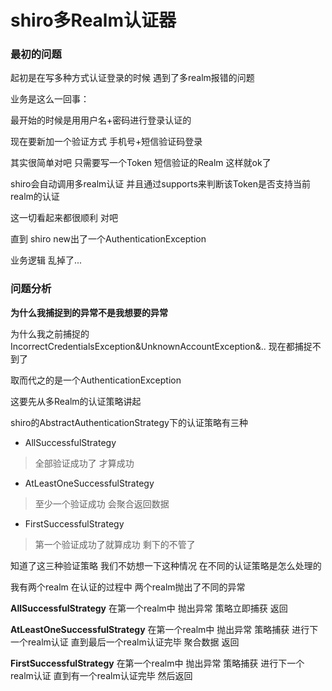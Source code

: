 # shiro多Realm认证器

### 最初的问题
起初是在写多种方式认证登录的时候 遇到了多realm报错的问题

业务是这么一回事：

最开始的时候是用用户名+密码进行登录认证的

现在要新加一个验证方式 手机号+短信验证码登录

其实很简单对吧 只需要写一个Token 短信验证的Realm 这样就ok了

shiro会自动调用多realm认证 并且通过supports来判断该Token是否支持当前realm的认证

这一切看起来都很顺利 对吧

直到 shiro new出了一个AuthenticationException

业务逻辑 乱掉了...

### 问题分析

**为什么我捕捉到的异常不是我想要的异常**

为什么我之前捕捉的IncorrectCredentialsException&UnknownAccountException&.. 现在都捕捉不到了

取而代之的是一个AuthenticationException

这要先从多Realm的认证策略讲起

shiro的AbstractAuthenticationStrategy下的认证策略有三种

 - AllSuccessfulStrategy
 > 全部验证成功了 才算成功
 
 - AtLeastOneSuccessfulStrategy
 > 至少一个验证成功 会聚合返回数据
 
 - FirstSuccessfulStrategy
 > 第一个验证成功了就算成功 剩下的不管了
 
知道了这三种验证策略 我们不妨想一下这种情况 在不同的认证策略是怎么处理的

我有两个realm 在认证的过程中 两个realm抛出了不同的异常

**AllSuccessfulStrategy**
在第一个realm中 抛出异常 策略立即捕获 返回

**AtLeastOneSuccessfulStrategy**
在第一个realm中 抛出异常 策略捕获 进行下一个realm认证
直到最后一个realm认证完毕 聚合数据 返回

**FirstSuccessfulStrategy**
在第一个realm中 抛出异常 策略捕获 进行下一个realm认证
直到有一个realm认证完毕 然后返回